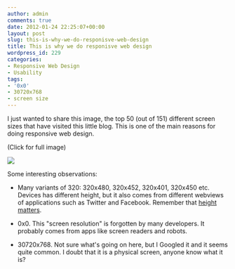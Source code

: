 ```yaml
---
author: admin
comments: true
date: 2012-01-24 22:25:07+00:00
layout: post
slug: this-is-why-we-do-responisve-web-design
title: This is why we do responisve web design
wordpress_id: 229
categories:
- Responsive Web Design
- Usability
tags:
- '0x0'
- 30720x768
- screen size
---
```


I just wanted to share this image, the top 50 (out of 151) different screen sizes that have visited this little blog. This is one of the main reasons for doing responsive web design.





(Click for full image)






[![](http://amobil.se/wp-content/uploads/2012/01/sizecloud.png)](http://amobil.se/wp-content/uploads/2012/01/sizecloud.png)  




<!-- more -->


Some interesting observations:







  * Many variants of 320: 320x480, 320x452, 320x401, 320x450 etc. Devices has different height, but it also comes from different webviews of applications such as Twitter and Facebook. Remember that [height matters](http://amobil.se/2012/01/height-matters/).


  * 0x0. This "screen resolution" is forgotten by many developers. It probably comes from apps like screen readers and robots.


  * 30720x768. Not sure what's going on here, but I Googled it and it seems quite common. I doubt that it is a physical screen, anyone know what it is?




